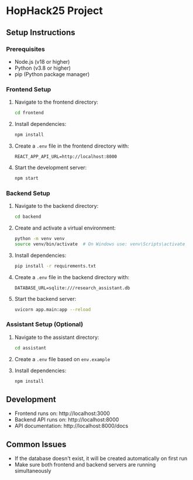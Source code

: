 # HopHack25 Project

## Setup Instructions

### Prerequisites
- Node.js (v18 or higher)
- Python (v3.8 or higher)
- pip (Python package manager)

### Frontend Setup
1. Navigate to the frontend directory:
   ```bash
   cd frontend
   ```

2. Install dependencies:
   ```bash
   npm install
   ```

3. Create a `.env` file in the frontend directory with:
   ```
   REACT_APP_API_URL=http://localhost:8000
   ```

4. Start the development server:
   ```bash
   npm start
   ```

### Backend Setup
1. Navigate to the backend directory:
   ```bash
   cd backend
   ```

2. Create and activate a virtual environment:
   ```bash
   python -m venv venv
   source venv/bin/activate  # On Windows use: venv\Scripts\activate
   ```

3. Install dependencies:
   ```bash
   pip install -r requirements.txt
   ```

4. Create a `.env` file in the backend directory with:
   ```
   DATABASE_URL=sqlite:///research_assistant.db
   ```

5. Start the backend server:
   ```bash
   uvicorn app.main:app --reload
   ```

### Assistant Setup (Optional)
1. Navigate to the assistant directory:
   ```bash
   cd assistant
   ```

2. Create a `.env` file based on `env.example`

3. Install dependencies:
   ```bash
   npm install
   ```

## Development
- Frontend runs on: http://localhost:3000
- Backend API runs on: http://localhost:8000
- API documentation: http://localhost:8000/docs

## Common Issues
- If the database doesn't exist, it will be created automatically on first run
- Make sure both frontend and backend servers are running simultaneously